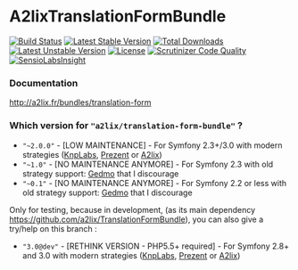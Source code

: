 A2lixTranslationFormBundle
==========================

[![Build Status](https://travis-ci.org/a2lix/TranslationFormBundle.svg?branch=3.x)](https://travis-ci.org/a2lix/TranslationFormBundle)
[![Latest Stable Version](https://poser.pugx.org/a2lix/translation-form-bundle/v/stable.svg)](https://packagist.org/packages/a2lix/translation-form-bundle) [![Total Downloads](https://poser.pugx.org/a2lix/translation-form-bundle/downloads.svg)](https://packagist.org/packages/a2lix/translation-form-bundle) [![Latest Unstable Version](https://poser.pugx.org/a2lix/translation-form-bundle/v/unstable.svg)](https://packagist.org/packages/a2lix/translation-form-bundle) [![License](https://poser.pugx.org/a2lix/translation-form-bundle/license.svg)](https://packagist.org/packages/a2lix/translation-form-bundle)
[![Scrutinizer Code Quality](https://scrutinizer-ci.com/g/a2lix/TranslationFormBundle/badges/quality-score.png?b=3.x)](https://scrutinizer-ci.com/g/a2lix/TranslationFormBundle/?branch=3.x)
[![SensioLabsInsight](https://insight.sensiolabs.com/projects/64aee70e-7b00-406f-8648-f7ea66e29f80/mini.png)](https://insight.sensiolabs.com/projects/64aee70e-7b00-406f-8648-f7ea66e29f80)


### Documentation

http://a2lix.fr/bundles/translation-form


### Which version for ````"a2lix/translation-form-bundle"```` ?

- ````"~2.0.0"```` - [LOW MAINTENANCE] - For Symfony 2.3+/3.0 with modern strategies ([KnpLabs](https://github.com/KnpLabs/DoctrineBehaviors#translatable), [Prezent](https://github.com/Prezent/doctrine-translatable-bundle) or [A2lix](https://github.com/a2lix/I18nDoctrineBundle))
- ````"~1.0"```` - [NO MAINTENANCE ANYMORE] - For Symfony 2.3 with old strategy support: [Gedmo](https://github.com/Atlantic18/DoctrineExtensions/blob/master/doc/translatable.md) that I discourage
- ````"~0.1"```` - [NO MAINTENANCE ANYMORE] - For Symfony 2.2 or less with old strategy support: [Gedmo](https://github.com/Atlantic18/DoctrineExtensions/blob/master/doc/translatable.md) that I discourage

Only for testing, because in development, (as its main dependency https://github.com/a2lix/TranslationFormBundle), you can also give a try/help on this branch :

- ````"3.0@dev"```` - [RETHINK VERSION - PHP5.5+ required] - For Symfony 2.8+ and 3.0 with modern strategies ([KnpLabs](https://github.com/KnpLabs/DoctrineBehaviors#translatable), [Prezent](https://github.com/Prezent/doctrine-translatable-bundle) or [A2lix](https://github.com/a2lix/I18nDoctrineBundle))
